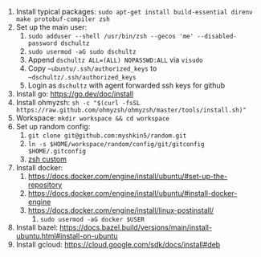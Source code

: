 1. Install typical packages: `sudo apt-get install build-essential direnv make protobuf-compiler zsh`
2. Set up the main user:
   1. `sudo adduser --shell /usr/bin/zsh --gecos 'me' --disabled-password dschultz`
   2. `sudo usermod -aG sudo dschultz`
   3. Append `dschultz ALL=(ALL) NOPASSWD:ALL` via `visudo`
   4. Copy `~ubuntu/.ssh/authorized_keys` to `~dschultz/.ssh/authorized_keys`
   5. Login as `dschultz` with agent forwarded ssh keys for github
3. Install go: https://go.dev/doc/install
4. Install ohmyzsh: `sh -c "$(curl -fsSL https://raw.github.com/ohmyzsh/ohmyzsh/master/tools/install.sh)"`
5. Workspace: `mkdir workspace && cd workspace`
6. Set up random config:
   1. `git clone git@github.com:myshkin5/random.git`
   2. `ln -s $HOME/workspace/random/config/git/gitconfig $HOME/.gitconfig`
   3. [zsh custom](../zsh-custom/README.md)
7. Install docker:
   1. https://docs.docker.com/engine/install/ubuntu/#set-up-the-repository
   2. https://docs.docker.com/engine/install/ubuntu/#install-docker-engine
   3. https://docs.docker.com/engine/install/linux-postinstall/
      1. `sudo usermod -aG docker $USER`
8. Install bazel: https://docs.bazel.build/versions/main/install-ubuntu.html#install-on-ubuntu
9. Install gcloud: https://cloud.google.com/sdk/docs/install#deb
